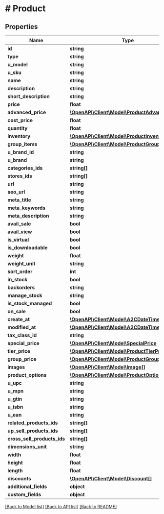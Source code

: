 # # Product

## Properties

Name | Type | Description | Notes
------------ | ------------- | ------------- | -------------
**id** | **string** |  | [optional]
**type** | **string** |  | [optional]
**u_model** | **string** |  | [optional]
**u_sku** | **string** |  | [optional]
**name** | **string** |  | [optional]
**description** | **string** |  | [optional]
**short_description** | **string** |  | [optional]
**price** | **float** |  | [optional]
**advanced_price** | [**\OpenAPI\Client\Model\ProductAdvancedPrice[]**](ProductAdvancedPrice.md) |  | [optional]
**cost_price** | **float** |  | [optional]
**quantity** | **float** |  | [optional]
**inventory** | [**\OpenAPI\Client\Model\ProductInventory[]**](ProductInventory.md) |  | [optional]
**group_items** | [**\OpenAPI\Client\Model\ProductGroupItem[]**](ProductGroupItem.md) |  | [optional]
**u_brand_id** | **string** |  | [optional]
**u_brand** | **string** |  | [optional]
**categories_ids** | **string[]** |  | [optional]
**stores_ids** | **string[]** |  | [optional]
**url** | **string** |  | [optional]
**seo_url** | **string** |  | [optional]
**meta_title** | **string** |  | [optional]
**meta_keywords** | **string** |  | [optional]
**meta_description** | **string** |  | [optional]
**avail_sale** | **bool** |  | [optional]
**avail_view** | **bool** |  | [optional]
**is_virtual** | **bool** |  | [optional]
**is_downloadable** | **bool** |  | [optional]
**weight** | **float** |  | [optional]
**weight_unit** | **string** |  | [optional]
**sort_order** | **int** |  | [optional]
**in_stock** | **bool** |  | [optional]
**backorders** | **string** |  | [optional]
**manage_stock** | **string** |  | [optional]
**is_stock_managed** | **bool** |  | [optional]
**on_sale** | **bool** |  | [optional]
**create_at** | [**\OpenAPI\Client\Model\A2CDateTime**](A2CDateTime.md) |  | [optional]
**modified_at** | [**\OpenAPI\Client\Model\A2CDateTime**](A2CDateTime.md) |  | [optional]
**tax_class_id** | **string** |  | [optional]
**special_price** | [**\OpenAPI\Client\Model\SpecialPrice**](SpecialPrice.md) |  | [optional]
**tier_price** | [**\OpenAPI\Client\Model\ProductTierPrice[]**](ProductTierPrice.md) |  | [optional]
**group_price** | [**\OpenAPI\Client\Model\ProductGroupPrice[]**](ProductGroupPrice.md) |  | [optional]
**images** | [**\OpenAPI\Client\Model\Image[]**](Image.md) |  | [optional]
**product_options** | [**\OpenAPI\Client\Model\ProductOption[]**](ProductOption.md) |  | [optional]
**u_upc** | **string** |  | [optional]
**u_mpn** | **string** |  | [optional]
**u_gtin** | **string** |  | [optional]
**u_isbn** | **string** |  | [optional]
**u_ean** | **string** |  | [optional]
**related_products_ids** | **string[]** |  | [optional]
**up_sell_products_ids** | **string[]** |  | [optional]
**cross_sell_products_ids** | **string[]** |  | [optional]
**dimensions_unit** | **string** |  | [optional]
**width** | **float** |  | [optional]
**height** | **float** |  | [optional]
**length** | **float** |  | [optional]
**discounts** | [**\OpenAPI\Client\Model\Discount[]**](Discount.md) |  | [optional]
**additional_fields** | **object** |  | [optional]
**custom_fields** | **object** |  | [optional]

[[Back to Model list]](../../README.md#models) [[Back to API list]](../../README.md#endpoints) [[Back to README]](../../README.md)
